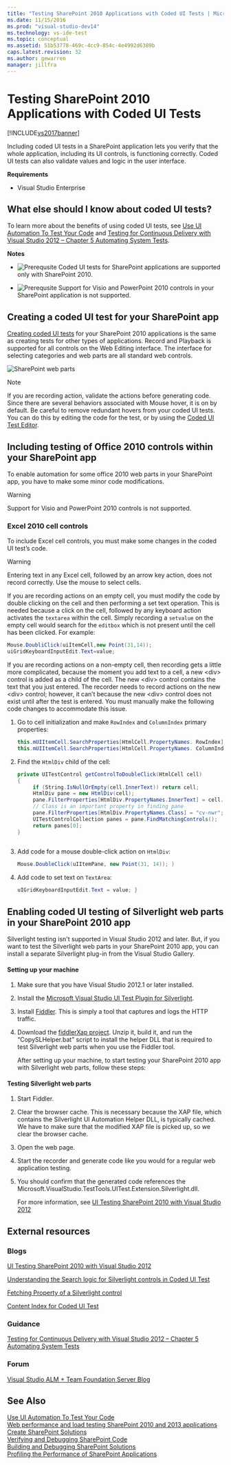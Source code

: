```yaml
---
title: "Testing SharePoint 2010 Applications with Coded UI Tests | Microsoft Docs"
ms.date: 11/15/2016
ms.prod: "visual-studio-dev14"
ms.technology: vs-ide-test
ms.topic: conceptual
ms.assetid: 51b53778-469c-4cc9-854c-4e4992d6389b
caps.latest.revision: 32
ms.author: gewarren
manager: jillfra
---
```

# Testing SharePoint 2010 Applications with Coded UI Tests
[!INCLUDE[vs2017banner](../includes/vs2017banner.md)]

Including coded UI tests in a SharePoint application lets you verify that the whole application, including its UI controls, is functioning correctly. Coded UI tests can also validate values and logic in the user interface.  
  
 **Requirements**  
  
-   Visual Studio Enterprise  
  
## What else should I know about coded UI tests?  
 To learn more about the benefits of using coded UI tests, see [Use UI Automation To Test Your Code](../test/use-ui-automation-to-test-your-code.md) and [Testing for Continuous Delivery with Visual Studio 2012 – Chapter 5 Automating System Tests](http://go.microsoft.com/fwlink/?LinkID=255196).  
  
 **Notes**  
  
-   ![Prerequsite](../test/media/prereq.png "Prereq") Coded UI tests for SharePoint applications are supported only with SharePoint 2010.  
  
-   ![Prerequsite](../test/media/prereq.png "Prereq") Support for Visio and PowerPoint 2010 controls in your SharePoint application is not supported.  
  
## Creating a coded UI test for your SharePoint app  
 [Creating coded UI tests](../test/use-ui-automation-to-test-your-code.md#VerifyingCodeUsingCUITCreate) for your SharePoint 2010 applications is the same as creating tests for other types of applications. Record and Playback is supported for all controls on the Web Editing interface. The interface for selecting categories and web parts are all standard web controls.  
  
 ![SharePoint web parts](../test/media/cuit-sharepoint.png "CUIT_SharePoint")  
  
> [!NOTE]
>  If you are recording action, validate the actions before generating code. Since there are several behaviors associated with Mouse hover, it is on by default. Be careful to remove redundant hovers from your coded UI tests. You can do this by editing the code for the test, or by using the [Coded UI Test Editor](../test/editing-coded-ui-tests-using-the-coded-ui-test-editor.md).  
  
## Including testing of Office 2010 controls within your SharePoint app  
 To enable automation for some office 2010 web parts in your SharePoint app, you have to make some minor code modifications.  
  
> [!WARNING]
>  Support for Visio and PowerPoint 2010 controls is not supported.  
  
### Excel 2010 cell controls  
 To include Excel cell controls, you must make some changes in the coded UI test’s code.  
  
> [!WARNING]
>  Entering text in any Excel cell, followed by an arrow key action, does not record correctly. Use the mouse to select cells.  
  
 If you are recording actions on an empty cell, you must modify the code by double clicking on the cell and then performing a set text operation. This is needed because a click on the cell, followed by any keyboard action activates the `textarea` within the cell. Simply recording a `setvalue` on the empty cell would search for the `editbox` which is not present until the cell has been clicked. For example:  
  
```csharp  
Mouse.DoubliClick(uiItemCell,new Point(31,14));  
uiGridKeyboardInputEdit.Text=value;  
```  
  
 If you are recording actions on a non-empty cell, then recording gets a little more complicated, because the moment you add text to a cell, a new \<div> control is added as a child of the cell. The new \<div> control contains the text that you just entered. The recorder needs to record actions on the new \<div> control; however, it can’t because the new \<div> control does not exist until after the test is entered. You must manually make the following code changes to accommodate this issue.  
  
1.  Go to cell initialization and make `RowIndex` and `ColumnIndex` primary properties:  
  
    ```csharp  
    this.mUIItemCell.SearchProperties[HtmlCell.PropertyNames. RowIndex] = "3";   
    this.mUIItemCell.SearchProperties[HtmlCell.PropertyNames. ColumnIndex] = "3";  
    ```  
  
2.  Find the `HtmlDiv` child of the cell:  
  
    ```csharp  
    private UITestControl getControlToDoubleClick(HtmlCell cell)   
    {   
         if (String.IsNullOrEmpty(cell.InnerText)) return cell;   
         HtmlDiv pane = new HtmlDiv(cell);   
         pane.FilterProperties[HtmlDiv.PropertyNames.InnerText] = cell.InnerText;   
         // Class is an important property in finding pane   
         pane.FilterProperties[HtmlDiv.PropertyNames.Class] = "cv-nwr";   
         UITestControlCollection panes = pane.FindMatchingControls();   
         return panes[0];   
    }  
  
    ```  
  
3.  Add code for a mouse double-click action on `HtmlDiv`:  
  
    ```csharp  
    Mouse.DoubleClick(uIItemPane, new Point(31, 14)); )  
    ```  
  
4.  Add code to set text on `TextArea`:  
  
    ```csharp  
    uIGridKeyboardInputEdit.Text = value; }  
    ```  
  
## Enabling coded UI testing of Silverlight web parts in your SharePoint 2010 app  
 Silverlight testing isn't supported in Visual Studio 2012 and later. But, if you want to test the Silverlight web parts in your SharePoint 2010 app, you can install a separate Silverlight plug-in from the Visual Studio Gallery.  
  
#### Setting up your machine  
  
1. Make sure that you have Visual Studio 2012.1 or later installed.  
  
2. Install the [Microsoft Visual Studio UI Test Plugin for Silverlight](http://visualstudiogallery.msdn.microsoft.com/28312a61-9451-451a-990c-c9929b751eb4).  
  
3. Install [Fiddler](http://www.fiddler2.com/fiddler2/). This is simply a tool that captures and logs the HTTP traffic.  
  
4. Download the [fiddlerXap project](https://40jajy3iyl373v772m19fybm-wpengine.netdna-ssl.com/wp-content/uploads/sites/6/2019/02/FiddlerXapProxy.zip). Unzip it, build it, and run the “CopySLHelper.bat” script to install the helper DLL that is required to test Silverlight web parts when you use the Fiddler tool.  
  
   After setting up your machine, to start testing your SharePoint 2010 app with Silverlight web parts, follow these steps:  
  
#### Testing Silverlight web parts  
  
1.  Start Fiddler.  
  
2.  Clear the browser cache. This is necessary because the XAP file, which contains the Silverlight UI Automation Helper DLL, is typically cached. We have to make sure that the modified XAP file is picked up, so we clear the browser cache.  
  
3.  Open the web page.  
  
4.  Start the recorder and generate code like you would for a regular web application testing.  
  
5.  You should confirm that the generated code references the Microsoft.VisualStudio.TestTools.UITest.Extension.Silverlight.dll.  
  
     For more information, see [UI Testing SharePoint 2010 with Visual Studio 2012](http://blogs.msdn.com/b/visualstudioalm/archive/2012/11/01/ui-testing-sharepoint-2010-with-visual-studio-2012.aspx)  
  
## External resources  
  
### Blogs  
 [UI Testing SharePoint 2010 with Visual Studio 2012](http://blogs.msdn.com/b/visualstudioalm/archive/2012/11/01/ui-testing-sharepoint-2010-with-visual-studio-2012.aspx)  
  
 [Understanding the Search logic for Silverlight controls in Coded UI Test](http://blogs.msdn.com/b/tapas_sahoos_blog/archive/2010/11/16/understanding-the-search-logic-for-silverlight-controls-in-coded-ui-test.aspx)  
  
 [Fetching Property of a Silverlight control](http://blogs.msdn.com/b/tapas_sahoos_blog/archive/2010/11/16/fetching-property-of-a-silverlight-control.aspx)  
  
 [Content Index for Coded UI Test](http://blogs.msdn.com/b/mathew_aniyan/archive/2010/02/11/content-index-for-coded-ui-test.aspx)  
  
### Guidance  
 [Testing for Continuous Delivery with Visual Studio 2012 – Chapter 5 Automating System Tests](http://go.microsoft.com/fwlink/?LinkID=255196)  
  
### Forum  
 [Visual Studio ALM + Team Foundation Server Blog](http://go.microsoft.com/fwlink/?LinkID=254496)  
  
## See Also  
 [Use UI Automation To Test Your Code](../test/use-ui-automation-to-test-your-code.md)   
 [Web performance and load testing SharePoint 2010 and 2013 applications](http://msdn.microsoft.com/library/20c2e469-0e4e-4296-a739-c0e8fff36e54)   
 [Create SharePoint Solutions](http://msdn.microsoft.com/library/4bfb1e59-97c9-4594-93f8-3068b4eb9631)   
 [Verifying and Debugging SharePoint Code](http://msdn.microsoft.com/library/b5f3bce2-6a51-41b1-a292-9e384bae420c)   
 [Building and Debugging SharePoint Solutions](http://msdn.microsoft.com/library/c9e7c9ab-4eb3-40cd-a9b9-6c2a896f70ae)   
 [Profiling the Performance of SharePoint Applications](http://msdn.microsoft.com/library/61ae02e7-3f37-4230-bae1-54a498c2fae8)
